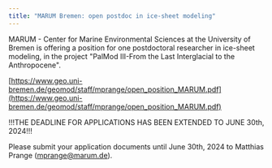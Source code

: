 ```yaml
---
title: "MARUM Bremen: open postdoc in ice-sheet modeling"
---
```


MARUM - Center for Marine Environmental Sciences at the University of
Bremen is offering a position for one postdoctoral researcher in ice-sheet
modeling, in the project "PalMod III-From the Last Interglacial to the Anthropocene".

[https://www.geo.uni-bremen.de/geomod/staff/mprange/open_position_MARUM.pdf](https://www.geo.uni-bremen.de/geomod/staff/mprange/open_position_MARUM.pdf)

!!!THE DEADLINE FOR APPLICATIONS HAS BEEN EXTENDED TO JUNE 30th, 2024!!!

Please submit your application documents until June 30th, 2024 to
Matthias Prange ([mprange@marum.de](mailto:mprange@marum.de)).
